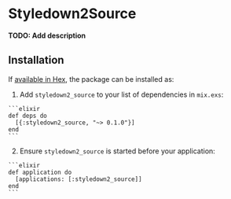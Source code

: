 # Styledown2Source

**TODO: Add description**

## Installation

If [available in Hex](https://hex.pm/docs/publish), the package can be installed as:

  1. Add `styledown2_source` to your list of dependencies in `mix.exs`:

    ```elixir
    def deps do
      [{:styledown2_source, "~> 0.1.0"}]
    end
    ```

  2. Ensure `styledown2_source` is started before your application:

    ```elixir
    def application do
      [applications: [:styledown2_source]]
    end
    ```


